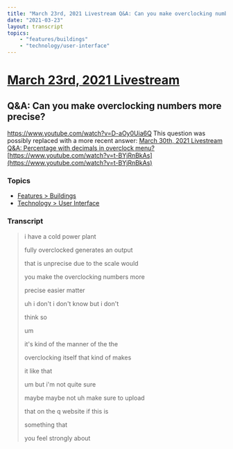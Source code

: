 ```yaml
---
title: "March 23rd, 2021 Livestream Q&A: Can you make overclocking numbers more precise?"
date: "2021-03-23"
layout: transcript
topics:
    - "features/buildings"
    - "technology/user-interface"
---
```

# [March 23rd, 2021 Livestream](../2021-03-23.md)
## Q&A: Can you make overclocking numbers more precise?
https://www.youtube.com/watch?v=D-aOy0Uia6Q
This question was possibly replaced with a more recent answer: [March 30th, 2021 Livestream Q&A: Percentage with decimals in overclock menu?](./yt-t-BYjRnBkAs.md) [https://www.youtube.com/watch?v=t-BYjRnBkAs](https://www.youtube.com/watch?v=t-BYjRnBkAs)


### Topics
* [Features > Buildings](../topics/features/buildings.md)
* [Technology > User Interface](../topics/technology/user-interface.md)

### Transcript

> i have a cold power plant
>
> fully overclocked generates an output
>
> that is unprecise due to the scale would
>
> you make the overclocking numbers more
>
> precise easier matter
>
> uh i don't i don't know but i don't
>
> think so
>
> um
>
> it's kind of the manner of the the
>
> overclocking itself that kind of makes
>
> it like that
>
> um but i'm not quite sure
>
> maybe maybe not uh make sure to upload
>
> that on the q website if this is
>
> something that
>
> you feel strongly about
